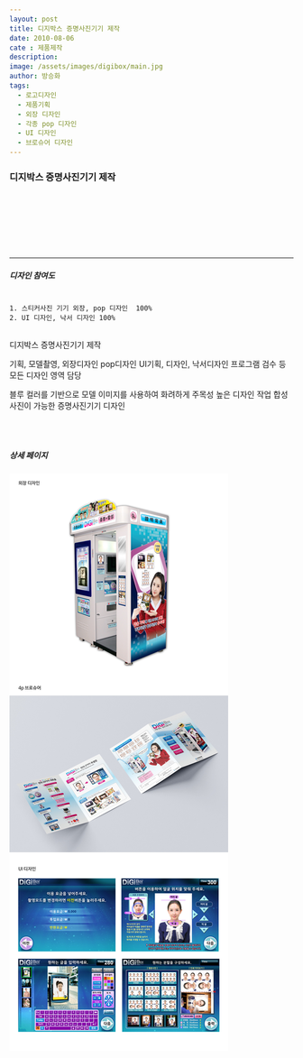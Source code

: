 ```yaml
---
layout: post
title: 디지박스 증명사진기기 제작
date: 2010-08-06
cate : 제품제작
description:
image: /assets/images/digibox/main.jpg
author: 방승화
tags:
  - 로고디자인
  - 제품기획
  - 외장 디자인
  - 각종 pop 디자인
  - UI 디자인
  - 브로슈어 디자인
---
```


<h3>디지박스 증명사진기기 제작</h3>
<br><br><br><br><br><br>
<hr>

##### 디자인 참여도
<pre>
<code>
1. 스티커사진 기기 외장, pop 디자인  100%
2. UI 디자인, 낙서 디자인 100%
</code>
</pre>

<p>
디지박스 증명사진기기 제작
</p>
<p>
기획, 모델촬영, 외장디자인 pop디자인
UI기획, 디자인, 낙서디자인
프로그램 검수 등 모든 디자인 영역 담당
<p>
블루 컬러를 기반으로 모델 이미지를 사용하여 화려하게 주목성 높은 디자인 작업
합성사진이 가능한 증명사진기기 디자인</p>

<br>
<br>

##### 상세 페이지
![pc_main](/assets/images/digibox/view.jpg)
